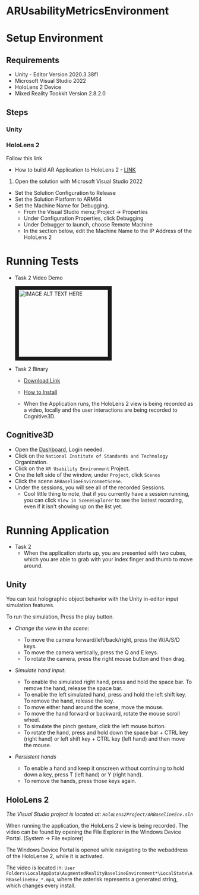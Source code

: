 # ARUsabilityMetricsEnvironment

# Setup Environment
## Requirements
* Unity - Editor Version 2020.3.38f1
* Microsoft Visual Studio 2022
* HoloLens 2 Device
* Mixed Reality Tookkit Version 2.8.2.0

## Steps
### Unity
### HoloLens 2
Follow this link
* How to build AR Application to HoloLens 2 - [LINK](https://arvrjourney.com/how-to-build-your-ar-application-to-your-hololens-2-ca0640a01246)
     
<OR> 
 
1. Open the solution with Microsoft Visual Studio 2022
* Set the Solution Configuration to Release
* Set the Solution Platform to ARM64
* Set the Machine Name for Debugging.
    * From the Visual Studio menu; Project -> Properties
    * Under Configuration Properties, click Debugging
    * Under Debugger to launch, choose Remote Machine
    * In the section below, edit the Machine Name to the IP Address of the HoloLens 2

# Running Tests
* Task 2 Video Demo 
     
     <a href="http://www.youtube.com/watch?feature=player_embedded&v=mOAlquvPvFo" target="_blank">
          <img src="http://img.youtube.com/vi/mOAlquvPvFo/0.jpg" alt="IMAGE ALT TEXT HERE" width="240" height="180" border="10" />
     </a> 
     
* Task 2 Binary 
     * [Download Link](https://www.dropbox.com/s/9e6x617cjpcf0c9/ARBaselineEnv_1.0.0.0_x86_x64_arm_arm64.appxbundle?dl=0)
     * [How to Install](https://docs.microsoft.com/en-us/hololens/app-deploy-app-installer#installation-method)

    * When the Application runs, the HoloLens 2 view is being recorded as a video, locally and the user interactions are being recorded to Cognitive3D.
## Cognitive3D
* Open the [Dashboard](https://app.cognitive3d.com/organizations), Login needed.
* Click on the `National Institute of Standards and Technology` Organization.
* Click on the `AR Usability Environment` Project.
* One the left side of the window, under `Project`, click `Scenes`
* Click the scene `ARBaselineEnvironmetScene`.
* Under the sessions, you will see all of the recorded Sessions.
    * Cool little thing to note, that if you currently have a session running, you can click `View in SceneExplorer` to see the lastest recording, even if it isn't showing up on the list yet.

# Running Application
* Task 2
    * When the application starts up, you are presented with two cubes, which you are able to grab with your index finger and thumb to move around.
## Unity

You can test holographic object behavior with the Unity in-editor input simulation features.

To run the simulation, Press the play button.

* *Change the view in the scene:*
    * To move the camera forward/left/back/right, press the W/A/S/D keys.
    * To move the camera vertically, press the Q and E keys.
    * To rotate the camera, press the right mouse button and then drag.

* *Simulate hand input:*
    * To enable the simulated right hand, press and hold the space bar. To remove the hand, release the space bar.
    * To enable the left simulated hand, press and hold the left shift key. To remove the hand, release the key.
    * To move either hand around the scene, move the mouse.
    * To move the hand forward or backward, rotate the mouse scroll wheel.
    * To simulate the pinch gesture, click the left mouse button.
    * To rotate the hand, press and hold down the space bar + CTRL key (right hand) or left shift key + CTRL key (left hand) and then move the mouse.

* *Persistent hands*
    * To enable a hand and keep it onscreen without continuing to hold down a key, press T (left hand) or Y (right hand). 
    * To remove the hands, press those keys again.

## HoloLens 2
*The Visual Studio project is located at: `HoloLens2Project/ARBaselineEnv.sln`* 

When running the application, the HoloLens 2 view is being recorded. The video can be found by opening the File Explorer in the Windows Device Portal. (System -> File explorer) 

The Windows Device Portal is opened while navigating to the webaddress of the HoloLense 2, while it is activated. 

The video is located in: `User Folders\LocalAppData\AugmentedRealityBaselineEnvironment*\LocalState\ARBaselineEnv_*.mp4`, where the asterisk represents a generated string, which changes every install. 

